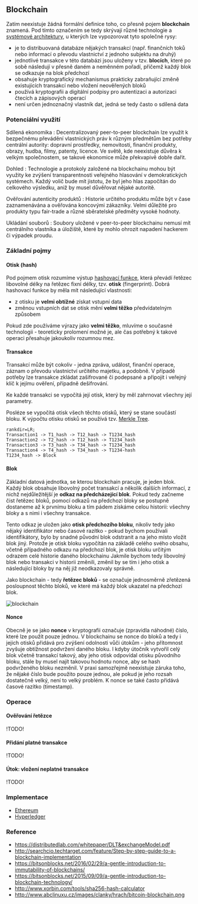 ## Blockchain

Zatím neexistuje žádná formální definice toho, co přesně pojem **blockchain** znamená. Pod tímto označením se tedy skrývají různé technologie a [systémové architektury](wiki/architektura), u kterých lze vypozorovat tyto společné rysy:

- je to distribuovaná databáze nějakých transakcí (např. finančních toků nebo informací o převodu vlastnictví z jednoho subjektu na druhý)
- jednotlivé transakce v této databázi jsou uloženy v tzv. **blocích**, které po sobě následují v přesně daném a neměnném pořadí, přičemž každý blok se odkazuje na blok předchozí
- obsahuje kryptografický mechanismus prakticky zabraňující změně existujících transakcí nebo vložení neověřených bloků
- používá kryptografii a digitální podpisy pro autentizaci a autorizaci čtecích a zápisových operací
- není určen jednoznačný vlastník dat, jedná se tedy často o sdílená data

### Potenciální využití

Sdílená ekonomika
: Decentralizovaný peer-to-peer blockchain lze využít k bezpečnému převádění vlastnických práv k různým předmětům bez potřeby centrální autority: dopravní prostředky, nemovitosti, finanční produkty, obrazy, hudba, filmy, patenty, licence. Ve světě, kde neexistuje důvěra k velkým společnostem, se takové ekonomice může překvapivě dobře dařit.

Dohled
: Technologie a protokoly založené na blockchainu mohou být využity ke zvýšení transparentnosti veřejného hlasování v demokratických systémech. Každý volič bude mít jistotu, že byl jeho hlas započítán do celkového výsledku, aniž by musel důvěřovat nějaké autoritě.

Ověřování autenticity produktů
: Historie určitého produktu může být v čase zaznamenávána a ověřována koncovými zákazníky. Velmi důležité pro produkty typu fair-trade a různé sběratelské předměty vysoké hodnoty.

Ukládání souborů
: Soubory uložené v peer-to-peer blockchainu nemusí mít centrálního vlastníka a úložiště, které by mohlo ohrozit napadení hackerem či výpadek proudu.

### Základní pojmy

#### Otisk (hash)

Pod pojmem otisk rozumíme výstup [hashovací funkce](wiki/zobrazeni), která převádí řetězec libovolné délky na řetězec fixní délky, tzv. **otisk** (fingerprint). 
Dobrá hashovací funkce by měla mít následující vlastnosti:
 
- z otisku je **velmi obtížné** získat vstupní data
- změnou vstupních dat se otisk mění **velmi těžko** předvídatelným způsobem

Pokud zde používáme výrazy jako **velmi těžko**, mluvíme o současné technologii - teoreticky prolomení možné je, ale čas potřebný k takové operaci přesahuje jakoukoliv rozumnou mez.

#### Transakce

Transakcí může být cokoliv - jedna zpráva, událost, finanční operace, záznam o převodu vlastnictví určitého majetku, a podobně.
V případě potřeby lze transakce zkládat zašifrované či podepsané a připojit i veřejný klíč k jejímu ověření, případně dešifrování.

Ke každé transakci se vypočítá její otisk, který by měl zahrnovat všechny její parametry.
 
Posléze se vypočítá otisk všech těchto otisků, který se stane součástí bloku. K výpočtu otisku otisků se používá tzv. [Merkle Tree](https://en.wikipedia.org/wiki/Merkle_tree).

```dot:digraph
rankdir=LR;
Transaction1 -> T1_hash -> T12_hash -> T1234_hash
Transaction2 -> T2_hash -> T12_hash -> T1234_hash
Transaction3 -> T3_hash -> T34_hash -> T1234_hash
Transaction4 -> T4_hash -> T34_hash -> T1234-hash
T1234_hash -> Block
```

#### Blok

Základní datová jednotka, se kterou blockchain pracuje, je jeden blok.
Každý blok obsahuje libovolný počet transakcí a několik dalších informací, z nichž nejdůležitější je **odkaz na předcházející blok**.
Pokud tedy začneme čist řetězec bloků, pomocí odkazů na předchozí bloky se postupně dostaneme až k prvnímu bloku a tím pádem získáme celou historii: všechny bloky a s nimi i všechny transakce.

Tento odkaz je uložen jako **otisk předchozího bloku**, nikoliv tedy jako nějaký identifikátor nebo časové razítko - pokud bychom používali identifikátory, bylo by snadné původní blok odstranit a na jeho místo vložit blok jiný.
Protože je otisk bloku vypočítán na základě celého svého obsahu, včetně případného odkazu na předchozí blok, je otisk bloku určitým odrazem celé historie daného blockchainu
Jakmile bychom tedy libovolný blok nebo transakci v historii změnili, změnil by se tím i jeho otisk a následující bloky by na něj již neodkazovaly správně.

Jako blockchain - tedy **řetězec bloků** - se označuje jednosměrně zřetězená posloupnost těchto bloků, ve které má každý blok ukazatel na předchozí blok.

![blockchain](blockchain.png)

#### Nonce

Obecně je se jako **nonce** v kryptografii označuje (zpravidla náhodné) číslo, které lze použít pouze jednou. V blockchainu se nonce do bloků a tedy i jejich otisků přidává pro zvýšení odolnosti vůči útokům - jeho přítomnost zvyšuje obtížnost podvržení daného bloku. I kdyby útočník vytvořil celý blok včetně transakcí takový, aby jeho otisk odpovídal otisku původního bloku, stále by musel najít takovou hodnotu nonce, aby se hash podvrženého bloku nezměnil. V praxi samozřejmě neexistuje záruka toho, že nějaké číslo bude použito pouze jednou, ale pokud je jeho rozsah dostatečně velký, není to velký problém. K nonce se také často přidává časové razítko (timestamp).

### Operace

#### Ověřování řetězce

!TODO!

#### Přidání platné transakce

!TODO!

#### Útok: vložení neplatné transakce

!TODO!

### Implementace

- [Ethereum](https://www.ethereum.org/)
- [Hyperledger](https://www.hyperledger.org/)

### Reference

- https://distributedlab.com/whitepaper/DLT&exchangeModel.pdf
- http://searchcio.techtarget.com/feature/Step-by-step-guide-to-a-blockchain-implementation
- https://bitsonblocks.net/2016/02/29/a-gentle-introduction-to-immutability-of-blockchains/
- https://bitsonblocks.net/2015/09/09/a-gentle-introduction-to-blockchain-technology/
- http://www.xorbin.com/tools/sha256-hash-calculator
- http://www.abclinuxu.cz/images/clanky/hrach/bitcoin-blockchain.png
